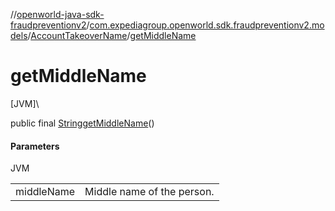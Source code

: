 //[openworld-java-sdk-fraudpreventionv2](../../../index.md)/[com.expediagroup.openworld.sdk.fraudpreventionv2.models](../index.md)/[AccountTakeoverName](index.md)/[getMiddleName](get-middle-name.md)

# getMiddleName

[JVM]\

public final [String](https://docs.oracle.com/javase/8/docs/api/java/lang/String.html)[getMiddleName](get-middle-name.md)()

#### Parameters

JVM

| | |
|---|---|
| middleName | Middle name of the person. |
